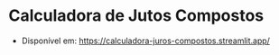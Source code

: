 # Calculadora de Jutos Compostos
- Disponível em: https://calculadora-juros-compostos.streamlit.app/
